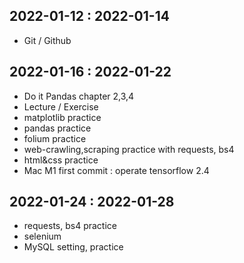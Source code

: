 ## 2022-01-12 : 2022-01-14

- Git / Github

## 2022-01-16 : 2022-01-22

- Do it Pandas chapter 2,3,4
- Lecture / Exercise
- matplotlib practice
- pandas practice
- folium practice
- web-crawling,scraping practice with requests, bs4
- html&css practice
- Mac M1 first commit : operate tensorflow 2.4

## 2022-01-24 : 2022-01-28

- requests, bs4 practice
- selenium
- MySQL setting, practice
